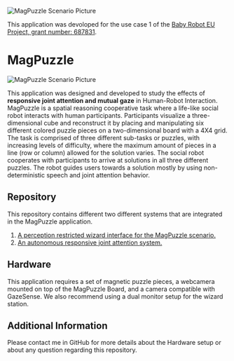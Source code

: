 ![MagPuzzle Scenario Picture](logoBabyRobot.png)

This application was devoloped for the use case 1 of the [Baby Robot EU Project, grant number: 687831](http://babyrobot.eu/).

# MagPuzzle
![MagPuzzle Scenario Picture](scenario.png)

This application was designed and developed to study the effects of **responsive joint attention and mutual gaze** in Human-Robot Interaction. MagPuzzle is a spatial reasoning cooperative task where a life-like social robot interacts with human participants. Participants visualize a three-dimensional cube and reconstruct it by placing and manipulating six different colored puzzle pieces on a two-dimensional board with a 4X4 grid. The task is comprised of three different sub-tasks or puzzles, with increasing levels of difficulty, where the maximum amount of pieces in a line (row or column) allowed for the solution varies. The social robot cooperates with participants to arrive at solutions in all three different puzzles. The robot guides users towards a solution mostly by using non-deterministic speech and joint attention behavior.

## Repository
This repository contains different two different systems that are integrated in the MagPuzzle application.
1. [A perception restricted wizard interface for the MagPuzzle scenario.](Wizard.md)
2. [An autonomous responsive joint attention system.](ResponsiveGaze.md)

## Hardware
This application requires a set of magnetic puzzle pieces, a webcamera mounted on top of the MagPuzzle Board, and a camera compatible with GazeSense. We also recommend using a dual monitor setup for the wizard station.

## Additional Information
Please contact me in GitHub for more details about the Hardware setup or about any question regarding this repository.